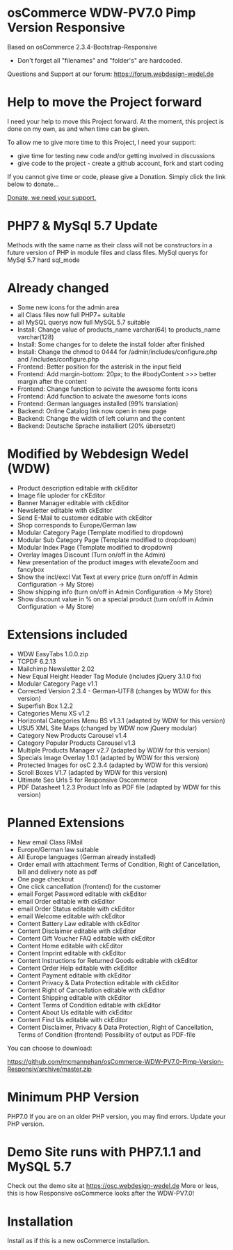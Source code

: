 osCommerce WDW-PV7.0 Pimp Version Responsive
============================================
Based on osCommerce 2.3.4-Bootstrap-Responsive

- Don't forget all "filenames" and "folder's" are hardcoded.

Questions and Support at our forum: https://forum.webdesign-wedel.de

Help to move the Project forward
================================
I need your help to move this Project forward. At the moment, this project is done on my own, as and when time can be given.  

To allow me to give more time to this Project, I need your support:

- give time for testing new code and/or getting involved in discussions
- give code to the project - create a github account, fork and start coding

If you cannot give time or code, please give a Donation.  Simply click the link below to donate...

<a target="_blank" href='https://www.paypal.com/cgi-bin/webscr?cmd=_s-xclick&hosted_button_id=FLUDFVAR3BL4U'>Donate, we need your support.</a>

PHP7 & MySql 5.7 Update
========================
Methods with the same name as their class will not be constructors in a future version of PHP in module files and class files. MySql querys for MySql 5.7 hard sql_mode 

Already changed
===============
- Some new icons for the admin area
- all Class files now full PHP7+ suitable
- all MySQL querys now full MySQL 5.7 suitable
- Install: Change value of products_name varchar(64) to products_name varchar(128)
- Install: Some changes for to delete the install folder after finished
- Install: Change the chmod to 0444 for /admin/includes/configure.php and /includes/configure.php
- Frontend: Better position for the asterisk in the input field
- Frontend: Add margin-bottom: 20px; to the #bodyContent >>> better margin after the content
- Frontend: Change function to acivate the awesome fonts icons
- Frontend: Add function to acivate the awesome fonts icons
- Frontend: German languages installed (99% translation)
- Backend: Online Catalog link now open in new page
- Backend: Change the width of left column and the content
- Backend: Deutsche Sprache installiert (20% übersetzt)

Modified by Webdesign Wedel (WDW)
=================================
- Product description editable with ckEditor
- Image file uploder for cKEditor
- Banner Manager editable with ckEditor
- Newsletter editable with ckEditor
- Send E-Mail to customer editable with ckEditor
- Shop corresponds to Europe/German law
- Modular Category Page (Template modified to dropdown)
- Modular Sub Category Page (Template modified to dropdown)
- Modular Index Page (Template modified to dropdown)
- Overlay Images Discount (Turn on/off in the Admin)
- New presentation of the product images with elevateZoom and fancybox
- Show the incl/excl Vat Text at every price (turn on/off in Admin Configuration -> My Store)
- Show shipping info (turn on/off in Admin Configuration -> My Store)
- Show discount value in % on a special product (turn on/off in Admin Configuration -> My Store)

Extensions included
===================
- WDW EasyTabs 1.0.0.zip
- TCPDF 6.2.13
- Mailchimp Newsletter 2.02
- New Equal Height Header Tag Module (includes jQuery 3.1.0 fix)
- Modular Category Page v1.1
- Corrected Version 2.3.4 - German-UTF8 (changes by WDW for this version)
- Superfish Box 1.2.2
- Categories Menu XS v1.2
- Horizontal Categories Menu BS v1.3.1 (adapted by WDW for this version)
- USU5 XML Site Maps (changed by WDW now jQuery modular)
- Category New Products Carousel v1.4
- Category Popular Products Carousel v1.3
- Multiple Products Manager v2.7 (adapted by WDW for this version)
- Specials Image Overlay 1.0.1 (adapted by WDW for this version)
- Protected Images for osC 2.3.4 (adapted by WDW for this version)
- Scroll Boxes V1.7 (adapted by WDW for this version)
- Ultimate Seo Urls 5 for Responsive Oscommerce
- PDF Datasheet 1.2.3 Product Info as PDF file (adapted by WDW for this version)

Planned Extensions
===================
- New email Class RMail
- Europe/German law suitable
- All Europe languages (German already installed)
- Order email with attachment Terms of Condition, Right of Cancellation, bill and delivery note as pdf
- One page checkout
- One click cancellation (frontend) for the customer
- email Forget Password editable with ckEditor 			 
- email Order editable with ckEditor
- email Order Status editable with ckEditor
- email Welcome editable with ckEditor
- Content Battery Law editable with ckEditor
- Content Disclaimer editable with ckEditor
- Content Gift Voucher FAQ editable with ckEditor
- Content Home editable with ckEditor
- Content Imprint editable with ckEditor
- Content Instructions for Returned Goods editable with ckEditor
- Content Order Help editable with ckEditor
- Content Payment editable with ckEditor
- Content Privacy & Data Protection editable with ckEditor
- Content Right of Cancellation editable with ckEditor
- Content Shipping editable with ckEditor
- Content Terms of Condition editable with ckEditor
- Content About Us editable with ckEditor
- Content Find Us editable with ckEditor
- Content Disclaimer, Privacy & Data Protection, Right of Cancellation, Terms of Condition (frontend) Possibility of output as PDF-file

You can choose to download:

https://github.com/mcmannehan/osCommerce-WDW-PV7.0-Pimp-Version-Responsiv/archive/master.zip

Minimum PHP Version
===================
PHP7.0 If you are on an older PHP version, you may find errors.  Update your PHP version.

Demo Site runs with PHP7.1.1 and MySQL 5.7
==========================================
Check out the demo site at https://osc.webdesign-wedel.de
More or less, this is how Responsive osCommerce looks after the WDW-PV7.0!

Installation
============
Install as if this is a new osCommerce installation.
